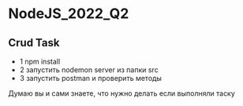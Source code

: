 # NodeJS_2022_Q2

## Crud Task

- 1 npm install
- 2 запустить nodemon server из папки src
- 3 запустить postman и проверить методы

Думаю вы и сами знаете, что нужно делать если выполняли таску
